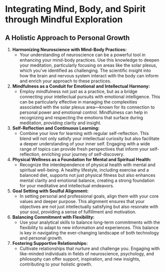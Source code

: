# Integrating Mind, Body, and Spirit through Mindful Exploration

## **A Holistic Approach to Personal Growth**

1. **Harmonizing Neuroscience with Mind-Body Practices:**
    - Your understanding of neuroscience can be a powerful tool in enhancing your mind-body practices. Use this knowledge to deepen your meditation, particularly focusing on areas like the solar plexus, which you've identified as challenging. The scientific insight into how the brain and nervous system interact with the body can inform and enrich your approach to these practices.
2. **Mindfulness as a Conduit for Emotional and Intellectual Harmony:**
    - Employ mindfulness not just as a practice, but as a bridge connecting your intellectual pursuits with emotional intelligence. This can be particularly effective in managing the complexities associated with the solar plexus area—known for its connection to personal power and emotional control. Mindfulness can help in recognizing and respecting the emotions that surface during meditation, providing clarity and insight.
3. **Self-Reflection and Continuous Learning:**
    - Combine your love for learning with regular self-reflection. This blend will not only satisfy your intellectual curiosity but also facilitate a deeper understanding of your inner self. Engaging with a wide range of topics can provide fresh perspectives that inform your self-reflection, enriching your journey of self-discovery.
4. **Physical Wellness as a Foundation for Mental and Spiritual Health:**
    - Recognize the interdependence of physical health with mental and spiritual well-being. A healthy lifestyle, including exercise and a balanced diet, supports not just physical fitness but also enhances mental clarity and emotional balance, creating a strong foundation for your meditative and intellectual endeavors.
5. **Goal Setting with Soulful Alignment:**
    - In setting personal and professional goals, align them with your core values and deeper purpose. This alignment ensures that your objectives are not just intellectually satisfying but also resonate with your soul, providing a sense of fulfillment and motivation.
6. **Balancing Commitment with Flexibility:**
    - Use your analytical skills to balance long-term commitments with the flexibility to adapt to new information and experiences. This balance is key in navigating the ever-changing landscape of both technology and personal growth.
7. **Fostering Supportive Relationships:**
    - Cultivate relationships that nurture and challenge you. Engaging with like-minded individuals in fields of neuroscience, psychology, and philosophy can offer support, inspiration, and new insights, contributing to your holistic growth.
